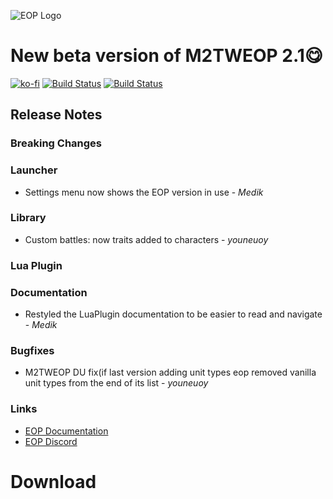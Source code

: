 ![EOP Logo](https://i.imgur.com/jqzoYoQ.png)

# New beta version of M2TWEOP 2.1😋

 [![ko-fi](https://ko-fi.com/img/githubbutton_sm.svg)](https://ko-fi.com/D1D4DZTHG)
 [![Build Status](https://img.shields.io/discord/713369537948549191?color=red&label=Discord&style=for-the-badge)](https://discord.gg/Epqjm8u2WK)
 [![Build Status](https://img.shields.io/github/v/release/youneuoy/M2TWEOP-library?label=Download&style=for-the-badge)](#download)


## **Release Notes**

### **Breaking Changes**

### **Launcher**
- Settings menu now shows the EOP version in use - *Medik*

### **Library**
- Custom battles: now traits added to characters - *youneuoy*

### **Lua Plugin**

### **Documentation**
- Restyled the LuaPlugin documentation to be easier to read and navigate - *Medik*

### **Bugfixes**
- M2TWEOP DU fix(if last version adding unit types eop removed vanilla unit types from the end of its list - *youneuoy*

### **Links**
* [EOP Documentation](https://youneuoy.github.io/M2TWEOP-library/)
* [EOP Discord](https://discord.gg/cG2Paep9)

# Download
<a id="download"></a>